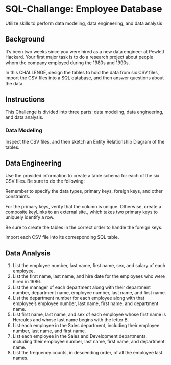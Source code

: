 # SQL-Challange:  Employee Database

Utilize skills to perform data modeling, data engineering, and data analysis

## Background

It’s been two weeks since you were hired as a new data engineer at Pewlett Hackard. Your first major task is to do a research project about people whom the company employed during the 1980s and 1990s.

In this CHALLENGE, design the tables to hold the data from six CSV files, import the CSV files into a SQL database, and then answer questions about the data.


## Instructions

This Challenge is divided into three parts: data modeling, data engineering, and data analysis.

### Data Modeling

Inspect the CSV files, and then sketch an Entity Relationship Diagram of the tables. 

## Data Engineering

Use the provided information to create a table schema for each of the six CSV files. Be sure to do the following:

  Remember to specify the data types, primary keys, foreign keys, and other constraints.

  For the primary keys, verify that the column is unique. Otherwise, create a composite keyLinks to an external site., which takes two primary keys to uniquely identify a row.

  Be sure to create the tables in the correct order to handle the foreign keys.

Import each CSV file into its corresponding SQL table.


## Data Analysis

  1. List the employee number, last name, first name, sex, and salary of each employee.
  2. List the first name, last name, and hire date for the employees who were hired in 1986.
  3. List the manager of each department along with their department number, department name, employee number, last name, and first name.
  4. List the department number for each employee along with that employee’s employee number, last name, first name, and department name.
  5. List first name, last name, and sex of each employee whose first name is Hercules and whose last name begins with the letter B.
  6. List each employee in the Sales department, including their employee number, last name, and first name.
  7. List each employee in the Sales and Development departments, including their employee number, last name, first name, and department name.
  8. List the frequency counts, in descending order, of all the employee last names.
